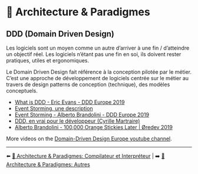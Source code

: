 # 🌇 Architecture & Paradigmes

## DDD (Domain Driven Design)

Les logiciels sont un moyen comme un autre d’arriver à une fin / d’atteindre un objectif réel. Les logiciels n’étant pas une fin en soi, ils doivent rester pratiques, utiles et ergonomiques.

Le Domain Driven Design fait référence à la conception pilotée par le métier. C’est une approche de développement de logiciels centrée sur le métier au travers de design patterns de conception (technique), des modèles conceptuels.

* [What is DDD - Eric Evans - DDD Europe 2019](https://www.youtube.com/watch?v=pMuiVlnGqjk)
* [Event Storming, une description](https://pablopernot.fr/2019/07/event-storming-description/)
* [Event Storming - Alberto Brandolini - DDD Europe 2019](https://www.youtube.com/watch?v=mLXQIYEwK24)
* [DDD, en vrai pour le développeur (Cyrille Martraire)](https://www.youtube.com/watch?v=h3DLKrvp5V8)
* [Alberto Brandolini - 100,000 Orange Stickies Later | Øredev 2019](https://www.youtube.com/watch?v=fGm62ra_mQ8)

More videos on the [Domain-Driven Design Europe youtube channel](https://www.youtube.com/channel/UC3PGn-hQdbtRiqxZK9XBGqQ).

---

⬅️ [🌇 Architecture & Paradigmes: Compilateur et Interpréteur](./compilator.md) |
➡️ [🌇 Architecture & Paradigmes: Autres](./others.md)
